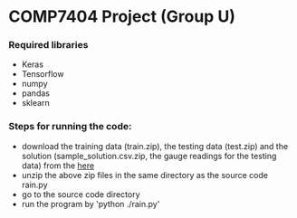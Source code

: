 # COMP7404 Project (Group U)

### Required libraries
- Keras
- Tensorflow
- numpy
- pandas
- sklearn

### Steps for running the code:

- download the training data (train.zip), the testing data (test.zip) and the solution (sample_solution.csv.zip, the gauge readings for the testing data) from the [here](https://www.kaggle.com/c/how-much-did-it-rain-ii/data)
- unzip the above zip files in the same directory as the source code rain.py
- go to the source code directory 
- run the program by 'python ./rain.py'
